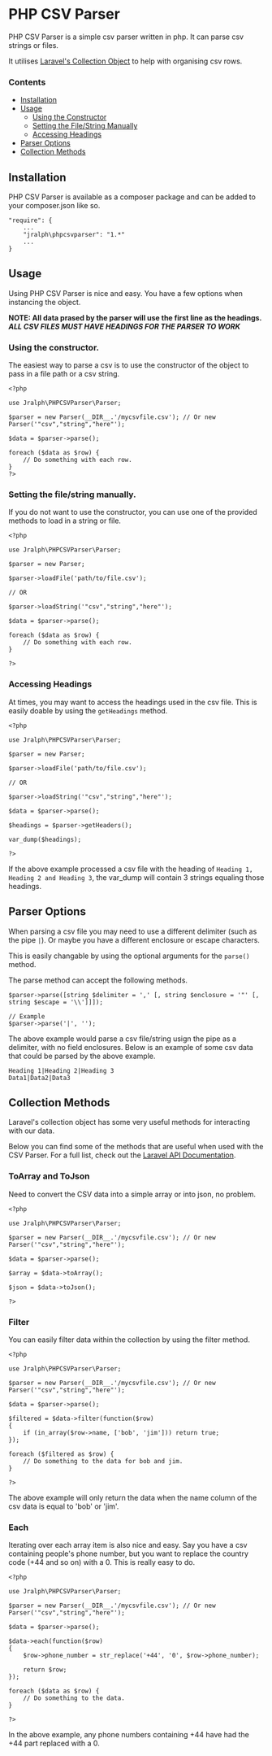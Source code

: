# PHP CSV Parser #

PHP CSV Parser is a simple csv parser written in php. It can parse csv strings or files.

It utilises [Laravel's Collection Object](http://laravel.com/api/class-Illuminate.Support.Collection.html) to help with organising csv rows. 

### Contents ###

- [Installation](#installation)
- [Usage](#usage)
    - [Using the Constructor](#using-the-constructor)
    - [Setting the File/String Manually](#setting-the-filestring-manually)
    - [Accessing Headings](#accessing-headings)
- [Parser Options](#parser-options)
- [Collection Methods](#collection-methods)

## Installation ##

PHP CSV Parser is available as a composer package and can be added to your composer.json like so.

```
"require": {
    ...
    "jralph\phpcsvparser": "1.*"
    ...
}
```

## Usage ##

Using PHP CSV Parser is nice and easy. You have a few options when instancing the object.

__NOTE: All data prased by the parser will use the first line as the headings. *ALL CSV FILES MUST HAVE HEADINGS FOR THE PARSER TO WORK*__

### Using the constructor. ###

The easiest way to parse a csv is to use the constructor of the object to pass in a file path or a csv string.

```
<?php

use Jralph\PHPCSVParser\Parser;

$parser = new Parser(__DIR__.'/mycsvfile.csv'); // Or new Parser('"csv","string","here"');
 
$data = $parser->parse();

foreach ($data as $row) {
    // Do something with each row.
}
?>
```

### Setting the file/string manually. ###

If you do not want to use the constructor, you can use one of the provided methods to load in a string or file.

```
<?php

use Jralph\PHPCSVParser\Parser;

$parser = new Parser;

$parser->loadFile('path/to/file.csv');

// OR

$parser->loadString('"csv","string","here"');

$data = $parser->parse();

foreach ($data as $row) {
    // Do something with each row.
}

?>
```

### Accessing Headings ###

At times, you may want to access the headings used in the csv file. This is easily doable by using the `getHeadings` method.

```
<?php

use Jralph\PHPCSVParser\Parser;

$parser = new Parser;

$parser->loadFile('path/to/file.csv');

// OR

$parser->loadString('"csv","string","here"');

$data = $parser->parse();

$headings = $parser->getHeaders();

var_dump($headings);

?>
```

If the above example processed a csv file with the heading of `Heading 1, Heading 2 and Heading 3`, the var_dump will contain 3 strings equaling those headings.

## Parser Options ##

When parsing a csv file you may need to use a different delimiter (such as the pipe `|`). Or maybe you have a different enclosure or escape characters.

This is easily changable by using the optional arguments for the `parse()` method.

The parse method can accept the following methods.

```
$parser->parse([string $delimiter = ',' [, string $enclosure = '"' [, string $escape = '\\']]]);

// Example
$parser->parse('|', '');
```

The above example would parse a csv file/string usign the pipe as a delimiter, with no field enclosures. Below is an example of some csv data that could be parsed by the above example.

```
Heading 1|Heading 2|Heading 3
Data1|Data2|Data3
```

## Collection Methods ##

Laravel's collection object has some very useful methods for interacting with our data.

Below you can find some of the methods that are useful when used with the CSV Parser. For a full list, check out the [Laravel API Documentation](http://laravel.com/api/class-Illuminate.Support.Collection.html).

### ToArray and ToJson ###

Need to convert the CSV data into a simple array or into json, no problem.

```
<?php

use Jralph\PHPCSVParser\Parser;

$parser = new Parser(__DIR__.'/mycsvfile.csv'); // Or new Parser('"csv","string","here"');
 
$data = $parser->parse();

$array = $data->toArray();

$json = $data->toJson();

?>
```

### Filter ###

You can easily filter data within the collection by using the filter method.

```
<?php

use Jralph\PHPCSVParser\Parser;

$parser = new Parser(__DIR__.'/mycsvfile.csv'); // Or new Parser('"csv","string","here"');
 
$data = $parser->parse();

$filtered = $data->filter(function($row)
{
    if (in_array($row->name, ['bob', 'jim'])) return true;
});

foreach ($filtered as $row) {
    // Do something to the data for bob and jim.
}

?>
```

The above example will only return the data when the name column of the csv data is equal to 'bob' or 'jim'.

### Each ###

Iterating over each array item is also nice and easy. Say you have a csv containing people's phone number, but you want to replace the country code (+44 and so on) with a 0. This is really easy to do.

```
<?php

use Jralph\PHPCSVParser\Parser;

$parser = new Parser(__DIR__.'/mycsvfile.csv'); // Or new Parser('"csv","string","here"');
 
$data = $parser->parse();

$data->each(function($row)
{
    $row->phone_number = str_replace('+44', '0', $row->phone_number);

    return $row;
});

foreach ($data as $row) {
    // Do something to the data.
}

?>
```

In the above example, any phone numbers containing +44 have had the +44 part replaced with a 0.
